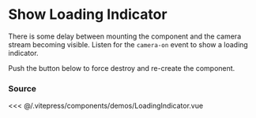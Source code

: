 # Show Loading Indicator

There is some delay between mounting the component and the camera stream
becoming visible. Listen for the `camera-on` event to show a loading indicator.

Push the button below to force destroy and re-create the component.

<ClientOnly>
  <DemoWrapper :component="LoadingIndicator" />
</ClientOnly>

<script setup lang="ts">
import DemoWrapper from '@/components/DemoWrapper.vue'
import LoadingIndicator from '@/components/demos/LoadingIndicator.vue'
</script>

### Source

<<< @/.vitepress/components/demos/LoadingIndicator.vue
